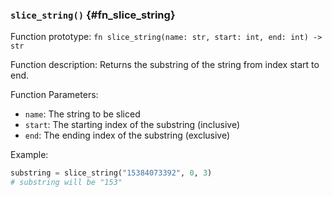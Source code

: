### `slice_string()` {#fn_slice_string}

Function prototype: `fn slice_string(name: str, start: int, end: int) -> str`

Function description: Returns the substring of the string from index start to end.

Function Parameters:

- `name`: The string to be sliced
- `start`: The starting index of the substring (inclusive)
- `end`: The ending index of the substring (exclusive)

Example:

```python
substring = slice_string("15384073392", 0, 3)
# substring will be "153"
```